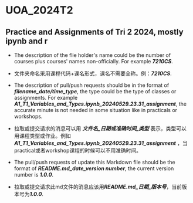 # UOA_2024T2
## Practice and Assignments of Tri 2 2024, mostly ipynb and r ##

* The description of the flie holder's name could be the number of courses plus courses' names non-officially. For example ***7210CS***.  
* 文件夹命名采用课程代码+课名形式，课名不需要全称。例：***7210CS***.

* The description of pull/push requests should be in the format of   ***filename_date/time_type***, the type could be the type of classes or assignments. For example ***A1_T1_Variables_and_Types.ipynb_20240529.23.31_assignment***, the accurate minute is not needed in some situation like in practicals or workshops.  
* 拉取或提交请求的消息可以用 ***文件名_日期或准确时间_类型*** 表示，类型可以用课程类型或作业。例如 ***A1_T1_Variables_and_Types.ipynb_20240529.23.31_assignment*** ，当practical或者workshop课程的时候可以不用准确时间。

* The pull/push requests of update this Markdown file should be the format of ***README.md_date_version number***, the current version number is ***1.0.0***.  
* 拉取或提交请求此md文件的消息应该用***README.md_日期_版本号***，当前版本号为***1.0.0***.